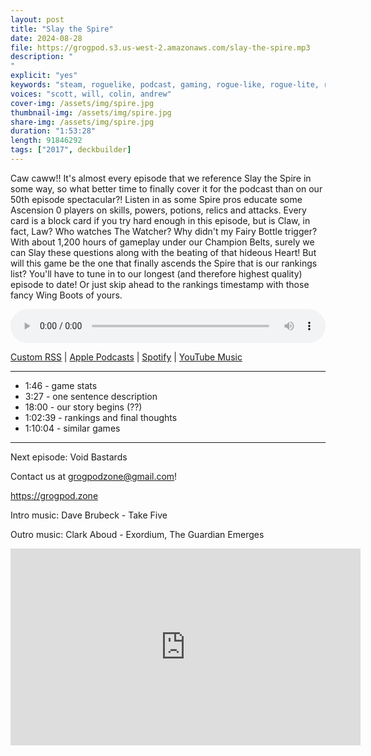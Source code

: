 ```yaml
---
layout: post
title: "Slay the Spire"
date: 2024-08-28
file: https://grogpod.s3.us-west-2.amazonaws.com/slay-the-spire.mp3
description: "
"
explicit: "yes" 
keywords: "steam, roguelike, podcast, gaming, rogue-like, rogue-lite, roguelite"
voices: "scott, will, colin, andrew"
cover-img: /assets/img/spire.jpg
thumbnail-img: /assets/img/spire.jpg
share-img: /assets/img/spire.jpg
duration: "1:53:28"
length: 91846292 
tags: ["2017", deckbuilder]
---
```


Caw caww!! It's almost every episode that we reference Slay the Spire in some way, so what better time to finally cover it for the podcast than on our 50th episode spectacular?! Listen in as some Spire pros educate some Ascension 0 players on skills, powers, potions, relics and attacks. Every card is a block card if you try hard enough in this episode, but is Claw, in fact, Law? Who watches The Watcher? Why didn't my Fairy Bottle trigger? With about 1,200 hours of gameplay under our Champion Belts, surely we can Slay these questions along with the beating of that hideous Heart! But will this game be the one that finally ascends the Spire that is our rankings list? You'll have to tune in to our longest (and therefore highest quality) episode to date! Or just skip ahead to the rankings timestamp with those fancy Wing Boots of yours.




<div class="container">
  <audio controls style="width: 100%;">
    <source src="https://grogpod.s3.us-west-2.amazonaws.com/slay-the-spire.mp3" type="audio/mpeg">
  </audio>
</div>

[Custom RSS](https://grogpod.zone/feed.xml) | [Apple Podcasts](https://podcasts.apple.com/us/podcast/grogpod/id1650474911) | [Spotify](https://open.spotify.com/show/655SEhPUWIC77oO3hILe0b) | [YouTube Music](https://music.youtube.com/playlist?list=PL-ShOmyMvd4jYFChE6tgj0JYG8RKK4xe0) 

---
* 1:46 - game stats
* 3:27 - one sentence description
* 18:00 - our story begins (??)
* 1:02:39 - rankings and final thoughts
* 1:10:04 - similar games

---



Next episode: Void Bastards

Contact us at grogpodzone@gmail.com!

https://grogpod.zone

Intro music: Dave Brubeck - Take Five

Outro music: Clark Aboud - Exordium, The Guardian Emerges

<div class="embed-responsive embed-responsive-16by9">
<iframe width="560" height="315" src="https://www.youtube.com/embed/xxxxxx" title="YouTube video player" frameborder="0" allow="accelerometer; autoplay; clipboard-write; encrypted-media; gyroscope; picture-in-picture" allowfullscreen></iframe>
</div>
